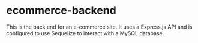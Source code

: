# ecommerce-backend
This is the back end for an e-commerce site. It uses a Express.js API and is configured to use Sequelize to interact with a MySQL database.
